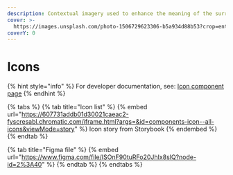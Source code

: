 ```yaml
---
description: Contextual imagery used to enhance the meaning of the surrounding content.
cover: >-
  https://images.unsplash.com/photo-1506729623306-b5a934d88b53?crop=entropy&cs=srgb&fm=jpg&ixid=MnwxOTcwMjR8MHwxfHNlYXJjaHwxfHxpY29uc3xlbnwwfHx8fDE2MzU0NDQ2NjI&ixlib=rb-1.2.1&q=85
coverY: 0
---
```


# Icons

{% hint style="info" %}
For developer documentation, see: [Icon component page](../components/icon.md)
{% endhint %}

{% tabs %}
{% tab title="Icon list" %}
{% embed url="https://607731addb01d30021caeac2-fyscresabl.chromatic.com/iframe.html?args=&id=components-icon--all-icons&viewMode=story" %}
Icon story from Storybook
{% endembed %}
{% endtab %}

{% tab title="Figma file" %}
{% embed url="https://www.figma.com/file/ISOnF90tuRFo20JhIx8slQ?node-id=2%3A40" %}
{% endtab %}
{% endtabs %}
